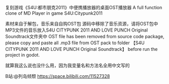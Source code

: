 复刻游戏《S4U:都市朋克2011》中便携播放器的桌面OST播放器
A full function clone of MD Player in game S4U:Citypunk2011

素材来自于解包，音乐来自自购OST包 源码中移除了音乐资源，请将OST包中MP3文件的音乐放入S4U CITYPUNK 2011 AND LOVE PUNCH Original Soundtrack文件夹中
OST file has been removed from source code package, please copy and paste all .mp3 file from OST pack to folder 【S4U CITYPUNK 2011 AND LOVE PUNCH Original Soundtrack】 before run the project in godot.

就算我这么说也没什么用，因为我变量名和方法名全用中文写的

B站:@列岛倾颓 https://space.bilibili.com/11527328
